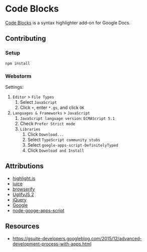 # Code Blocks

[Code Blocks](https://chrome.google.com/webstore/detail/code-blocks/ebieibfdjgmmimpldgengceekpfefmfd) is a syntax highlighter add-on for Google Docs.

## Contributing

### Setup

```
npm install
```

### Webstorm

Settings:

1. `Editor` > `File Types`
    1. Select `JavaScript`
    2. Click `+`, enter `*.gs`, and click `OK`
2. `Languages & Frameworks` > `JavaScript`
    1. `JavaScript language version`: `ECMAScript 5.1`
    2. Check `Prefer Strict mode`
    3. `Libraries`
        1. Click `Download...`
        2. Select `TypeScript community stubs`
        3. Select `google-apps-script-DefinitelyTyped`
        4. Click `Download and Install`

## Attributions

* [highlight.js](https://github.com/isagalaev/highlight.js)
* [juice](https://github.com/Automattic/juice)
* [browserify](https://github.com/substack/node-browserify)
* [UglifyJS 2](https://github.com/mishoo/UglifyJS2)
* [jQuery](https://github.com/jquery/jquery)
* [Google](https://developers.google.com/apps-script/add-ons/css)
* [node-googe-apps-script](https://github.com/danthareja/node-google-apps-script)

## Resources

* https://gsuite-developers.googleblog.com/2015/12/advanced-development-process-with-apps.html
